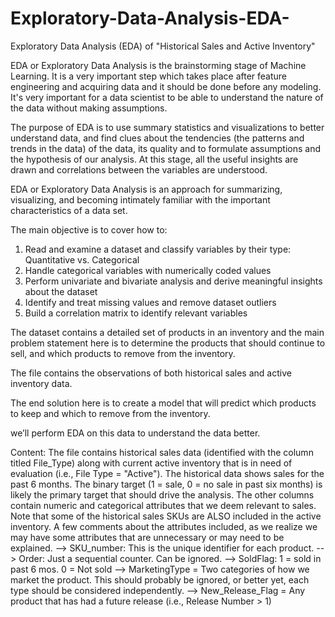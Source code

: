 # Exploratory-Data-Analysis-EDA-
Exploratory Data Analysis (EDA) of "Historical Sales and Active Inventory"

EDA or Exploratory Data Analysis is the brainstorming stage of Machine Learning. It is a very important step which takes place after feature engineering and acquiring data and it should be done before any modeling. It's very important for a data scientist to be able to understand the nature of the data without making assumptions.

The purpose of EDA is to use summary statistics and visualizations to better understand data, and find clues about the tendencies (the patterns and trends in the data) of the data, its quality and to formulate assumptions and the hypothesis of our analysis. At this stage, all the useful insights are drawn and correlations between the variables are understood.

EDA or Exploratory Data Analysis is an approach for summarizing, visualizing, and becoming intimately familiar with the important characteristics of a data set.

The main objective is to cover how to:
1. Read and examine a dataset and classify variables by their type: Quantitative vs. Categorical
2. Handle categorical variables with numerically coded values
3. Perform univariate and bivariate analysis and derive meaningful insights about the dataset
4. Identify and treat missing values and remove dataset outliers
5. Build a correlation matrix to identify relevant variables

The dataset contains a detailed set of products in an inventory and the main problem statement here is to determine the products that should continue to sell, and which products to remove from the inventory.

The file contains the observations of both historical sales and active inventory data.

The end solution here is to create a model that will predict which products to keep and which to remove from the inventory.

we’ll perform EDA on this data to understand the data better.

Content: 
The file contains historical sales data (identified with the column titled File_Type) along with current active inventory that is in need of evaluation (i.e., File Type = "Active").
The historical data shows sales for the past 6 months. The binary target (1 = sale, 0 = no sale in past six months) is likely the primary target that should drive the analysis.
The other columns contain numeric and categorical attributes that we deem relevant to sales.
Note that some of the historical sales SKUs are ALSO included in the active inventory.
A few comments about the attributes included, as we realize we may have some attributes that are unnecessary or may need to be explained.
--> SKU_number: This is the unique identifier for each product.
--> Order: Just a sequential counter. Can be ignored.
--> SoldFlag: 1 = sold in past 6 mos. 0 = Not sold
--> MarketingType = Two categories of how we market the product. This should probably be ignored, or better yet, each type should be considered independently.
--> New_Release_Flag = Any product that has had a future release (i.e., Release Number > 1)
